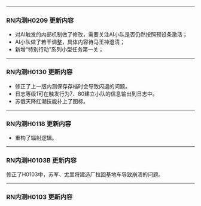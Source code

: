 ***
### RN内测H0209 更新内容
* 对AI触发的内部机制做了修改，需要关注AI小队是否仍然按照预设条激活；
* AI小队做了若干调整，具体内容待马王神澄清；
* 新增“特别行动”系列小型任务第一关；


***
### RN内测H0130 更新内容
* 修正了上一版内测保存存档时会导致闪退的问题。
* 日志等级1可在触发行为7、80建立小队的信息输出到日志中。
* 苏俄天降红潮技能补上了图标。

***
### RN内测H0118 更新内容
* 重构了辐射逻辑。

***
### RN内测H0103B 更新内容
修正了H0103中，苏军、尤里将建造厂拉回基地车导致崩溃的问题。

***
### RN内测H0103 更新内容